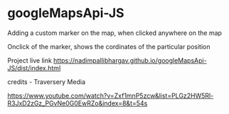 # googleMapsApi-JS
Adding a custom marker on the map, when clicked anywhere on the map

Onclick of the marker, shows the cordinates of the particular position

Project live link https://nadimpallibhargav.github.io/googleMapsApi-JS/dist/index.html


credits - Traversery Media 

https://www.youtube.com/watch?v=Zxf1mnP5zcw&list=PLGz2HW5Rl-R3JxD2zGz_PGvNe0G0EwRZo&index=8&t=54s
